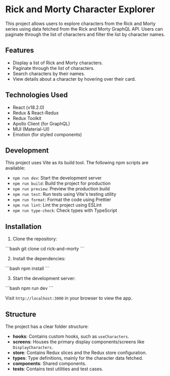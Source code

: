 # Rick and Morty Character Explorer

This project allows users to explore characters from the Rick and Morty series using data fetched from the Rick and Morty GraphQL API. Users can paginate through the list of characters and filter the list by character names.

## Features

- Display a list of Rick and Morty characters.
- Paginate through the list of characters.
- Search characters by their names.
- View details about a character by hovering over their card.

## Technologies Used

- React (v18.2.0)
- Redux & React-Redux
- Redux Toolkit
- Apollo Client (for GraphQL)
- MUI (Material-UI)
- Emotion (for styled components)

## Development

This project uses Vite as its build tool. The following npm scripts are available:

- `npm run dev`: Start the development server
- `npm run build`: Build the project for production
- `npm run preview`: Preview the production build
- `npm run test`: Run tests using Vite's testing utility
- `npm run format`: Format the code using Prettier
- `npm run lint`: Lint the project using ESLint
- `npm run type-check`: Check types with TypeScript

## Installation

1. Clone the repository:

\```bash
git clone <repository-url>
cd rick-and-morty
\```

2. Install the dependencies:

\```bash
npm install
\```

3. Start the development server:

\```bash
npm run dev
\```

Visit `http://localhost:3000` in your browser to view the app.

## Structure

The project has a clear folder structure:

- **hooks**: Contains custom hooks, such as `useCharacters`.
- **screens**: Houses the primary display components/screens like `DisplayCharacters`.
- **store**: Contains Redux slices and the Redux store configuration.
- **types**: Type definitions, mainly for the character data fetched.
- **components**: Shared components.
- **__tests__**: Contains test utilities and test cases.


